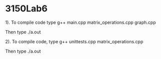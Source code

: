 # 3150Lab6

1). To compile code type g++ main.cpp matrix_operations.cpp graph.cpp

Then type ./a.out

2). To compile code, type g++ unittests.cpp matrix_operations.cpp

Then type ./a.out
